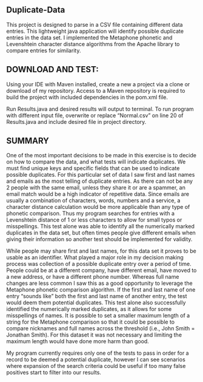 ## Duplicate-Data
This project is designed to parse in a CSV file containing different data entries. This lightweight java
application will identify possible duplicate entries in the data set. I implemented the Metaphone phonetic
and Levenshtein character distance algorithms from the Apache library to compare entries for similarity.

## DOWNLOAD AND TEST:
Using your IDE with Maven installed, create a new a project via a clone or download of my repository. Access
to a Maven repository is required to build the project with included dependencies in the pom.xml file.

Run Results.java and desired results will output to terminal. To run program with different input file, overwrite
or replace “Normal.csv” on line 20 of Results.java and include desired file in project directory.

## SUMMARY
One of the most important decisions to be made in this exercise is to decide on how to compare the data, and
what tests will indicate duplicates. We must find unique keys and specific fields that can be used to indicate
possible duplicates. For this particular set of data I saw first and last names and emails as the most telling
of duplicate entries. As there can not be any 2 people with the same email, unless they share it or are a
spammer, an email match would be a high indicator of repetitive data. Since emails are usually a combination
of characters, words, numbers and a service, a character distance calculation would be more applicable than any
type of phonetic comparison. Thus my program searches for entries with a Levenshtein distance of 1 or less
characters to allow for small typos or misspellings. This test alone was able to identify all the numerically
marked duplicates in the data set, but often times people give different emails when giving their information
so another test should be implemented for validity.

While people may share first and last names, for this data set it proves to be usable as an identifier. What
played a major role in my decision making process was collection of a possible duplicate entry over a period
of time. People could be at a different company, have different email, have moved to a new address, or have
a different phone number. Whereas full name changes are less common I saw this as a good opportunity to
leverage the Metaphone phonetic comparison algorithm. If the first and last name of one entry “sounds like”
both the first and last name of another entry, the test would deem them potential duplicates. This test alone
also successfully identified the numerically marked duplicates, as it allows for some misspellings of names.
It is possible to set a smaller maximum length of a string for the Metaphone comparison so that it could be
possible to compare nicknames and full names across the threshold (i.e., John Smith = Jonathan Smith). For
this dataset it was not necessary and limiting the maximum length would have done more harm than good.

My program currently requires only one of the tests to pass in order for a record to be deemed a potential
duplicate, however I can see scenarios where expansion of the search criteria could be useful if too many
false positives start to filter into our results.
